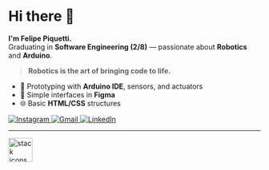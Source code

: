# Hi there 👋

**I'm Felipe Piquetti.**  
Graduating in **Software Engineering (2/8)** — passionate about **Robotics** and **Arduino**.

> **Robotics is the art of bringing code to life.**

- 🔧 Prototyping with **Arduino IDE**, sensors, and actuators
- 🎨 Simple interfaces in **Figma**
- 🌐 Basic **HTML/CSS** structures

<p align="left">
  <a href="https://www.instagram.com/f_piquetti/" title="Instagram">
    <img src="https://img.shields.io/badge/Instagram-E4405F?style=for-the-badge&logo=instagram&logoColor=white" alt="Instagram"/>
  </a>
  <a href="mailto:piquetti6@gmail.com" title="Gmail">
    <img src="https://img.shields.io/badge/Gmail-30363d?style=for-the-badge&logo=gmail&logoColor=white" alt="Gmail"/>
  </a>
  <a href="www.linkedin.com/in/felipe-piquetti" title="LinkedIn">
    <img src="https://img.shields.io/badge/LinkedIn-0A66C2?style=for-the-badge&logo=linkedin&logoColor=white" alt="LinkedIn"/>
    
  </a>
</p>

---


<p>
  <img
    src="https://skillicons.dev/icons?i=figma,vscode,github,html,css,arduino,cpp&theme=dark&perline=12"
    height="48"
    alt="stack icons"
  />
</p>
